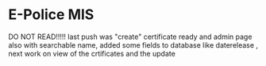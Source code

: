 # E-Police MIS


DO NOT READ!!!!!
 last push was "create" certificate ready and admin page also with searchable name, added some fields to database like daterelease , next work on view of the crtificates and the update
